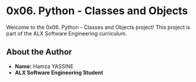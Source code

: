 # 0x06. Python - Classes and Objects

Welcome to the 0x06. Python - Classes and Objects project! This project is part of the ALX Software Engineering curriculum.

## About the Author
- **Name:** Hamza YASSINE
- **ALX Software Engineering Student** 